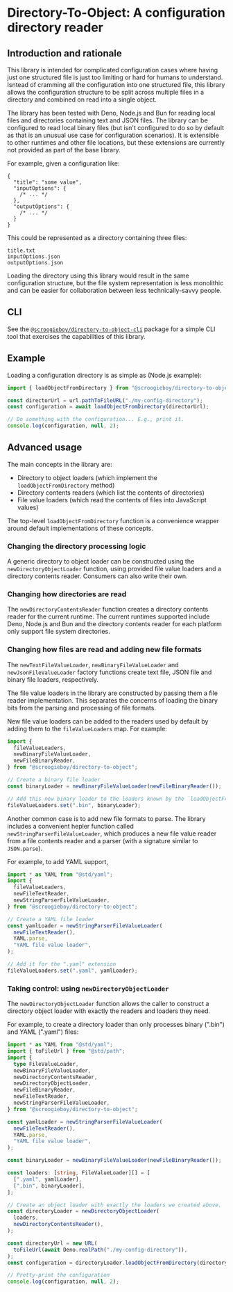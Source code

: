 # Directory-To-Object: A configuration directory reader

## Introduction and rationale

This library is intended for complicated configuration cases where having just
one structured file is just too limiting or hard for humans to understand.
Isntead of cramming all the configuration into one structured file, this library
allows the configuration structure to be split across multiple files in a
directory and combined on read into a single object.

The library has been tested with Deno, Node.js and Bun for reading local files
and directories containing text and JSON files. The library can be configured to
read local binary files (but isn't configured to do so by default as that is an
unusual use case for configuration scenarios). It is extensible to other
runtimes and other file locations, but these extensions are currently not
provided as part of the base library.

For example, given a configuration like:

```json5
{
  "title": "some value",
  "inputOptions": {
    /* ... */
  },
  "outputOptions": {
    /* ... */
  }
}
```

This could be represented as a directory containing three files:

```
title.txt
inputOptions.json
outputOptions.json
```

Loading the directory using this library would result in the same configuration
structure, but the file system representation is less monolithic and can be
easier for collaboration between less technically-savvy people.

## CLI

See the
[`@scroogieboy/directory-to-object-cli`](https://jsr.io/@scroogieboy/directory-to-object-cli)
package for a simple CLI tool that exercises the capabilities of this library.

## Example

Loading a configuration directory is as simple as (Node.js example):

```typescript
import { loadObjectFromDirectory } from "@scroogieboy/directory-to-object";

const directorUrl = url.pathToFileURL("./my-config-directory");
const configuration = await loadObjectFromDirectory(directorUrl);

// Do something with the configuration... E.g., print it.
console.log(configuration, null, 2);
```

## Advanced usage

The main concepts in the library are:

- Directory to object loaders (which implement the `loadObjectFromDirectory`
  method)
- Directory contents readers (which list the contents of directories)
- File value loaders (which read the contents of files into JavaScript values)

The top-level `loadObjectFromDirectory` function is a convenience wrapper around
default implementations of these concepts.

### Changing the directory processing logic

A generic directory to object loader can be constructed using the
`newDirectoryObjectLoader` function, using provided file value loaders and a
directory contents reader. Consumers can also write their own.

### Changing how directories are read

The `newDirectoryContentsReader` function creates a directory contents reader
for the current runtime. The current runtimes supported include Deno, Node.js
and Bun and the directory contents reader for each platform only support file
system directories.

### Changing how files are read and adding new file formats

The `newTextFileValueLoader`, `newBinaryFileValueLoader` and
`newJsonFileValueLoader` factory functions create text file, JSON file and
binary file loaders, respectively.

The file value loaders in the library are constructed by passing them a file
reader implementation. This separates the concerns of loading the binary bits
from the parsing and processing of file formats.

New file value loaders can be added to the readers used by default by adding
them to the `fileValueLoaders` map. For example:

```typescript
import {
  fileValueLoaders,
  newBinaryFileValueLoader,
  newFileBinaryReader,
} from "@scroogieboy/directory-to-object";

// Create a binary file loader
const binaryLoader = newBinaryFileValueLoader(newFileBinaryReader());

// Add this new binary loader to the loaders known by the `loadObjectFromDirectory` function.
fileValueLoaders.set(".bin", binaryLoader);
```

Another common case is to add new file formats to parse. The library includes a
convenient hepler function called `newStringParserFileValueLoader`, which
produces a new file value reader from a file contents reader and a parser (with
a signature similar to `JSON.parse`).

For example, to add YAML support,

```typescript
import * as YAML from "@std/yaml";
import {
  fileValueLoaders,
  newFileTextReader,
  newStringParserFileValueLoader,
} from "@scroogieboy/directory-to-object";

// Create a YAML file loader
const yamlLoader = newStringParserFileValueLoader(
  newFileTextReader(),
  YAML.parse,
  "YAML file value loader",
);

// Add it for the ".yaml" extension
fileValueLoaders.set(".yaml", yamlLoader);
```

### Taking control: using `newDirectoryObjectLoader`

The `newDirectoryObjectLoader` function allows the caller to construct a
directory object loader with exactly the readers and loaders they need.

For example, to create a directory loader than only processes binary (".bin")
and YAML (".yaml") files:

```typescript
import * as YAML from "@std/yaml";
import { toFileUrl } from "@std/path";
import {
  type FileValueLoader,
  newBinaryFileValueLoader,
  newDirectoryContentsReader,
  newDirectoryObjectLoader,
  newFileBinaryReader,
  newFileTextReader,
  newStringParserFileValueLoader,
} from "@scroogieboy/directory-to-object";

const yamlLoader = newStringParserFileValueLoader(
  newFileTextReader(),
  YAML.parse,
  "YAML file value loader",
);

const binaryLoader = newBinaryFileValueLoader(newFileBinaryReader());

const loaders: [string, FileValueLoader][] = [
  [".yaml", yamlLoader],
  [".bin", binaryLoader],
];

// Create an object loader with exactly the loaders we created above.
const directoryLoader = newDirectoryObjectLoader(
  loaders,
  newDirectoryContentsReader(),
);

const directoryUrl = new URL(
  toFileUrl(await Deno.realPath("./my-config-directory")),
);
const configuration = directoryLoader.loadObjectFromDirectory(directoryUrl);

// Pretty-print the configuration
console.log(configuration, null, 2);
```
